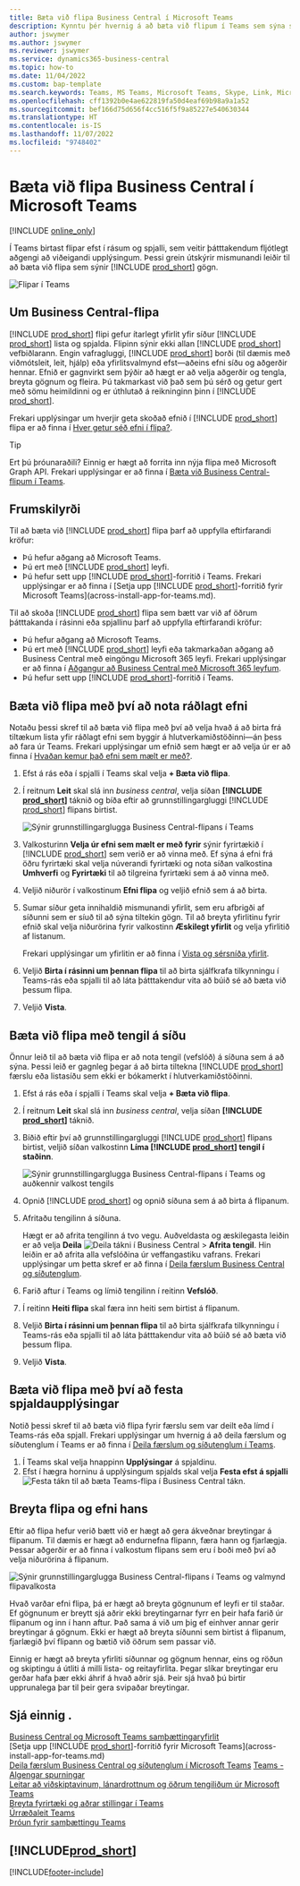 ```yaml
---
title: Bæta við flipa Business Central í Microsoft Teams
description: Kynntu þér hvernig á að bæta við flipum í Teams sem sýna síður Business Central.
author: jswymer
ms.author: jswymer
ms.reviewer: jswymer
ms.service: dynamics365-business-central
ms.topic: how-to
ms.date: 11/04/2022
ms.custom: bap-template
ms.search.keywords: Teams, MS Teams, Microsoft Teams, Skype, Link, Microsoft 365, collaborate, collaboration, teamwork, share records, tab
ms.openlocfilehash: cff1392b0e4ae622819fa50d4eaf69b98a9a1a52
ms.sourcegitcommit: bef166d75d656f4cc516f5f9a85227e540630344
ms.translationtype: HT
ms.contentlocale: is-IS
ms.lasthandoff: 11/07/2022
ms.locfileid: "9748402"
---
```

# <a name="add-business-central-tab-in-microsoft-teams"></a>Bæta við flipa Business Central í Microsoft Teams

[!INCLUDE [online_only](includes/online_only.md)]

Í Teams birtast flipar efst í rásum og spjalli, sem veitir þátttakendum fljótlegt aðgengi að viðeigandi upplýsingum. Þessi grein útskýrir mismunandi leiðir til að bæta við flipa sem sýnir [!INCLUDE [prod_short](includes/prod_short.md)] gögn.

![Flipar í Teams](media/teams-tabs-border.png)

## <a name="about-business-central-tabs"></a>Um Business Central-flipa

[!INCLUDE [prod_short](includes/prod_short.md)] flipi gefur ítarlegt yfirlit yfir síður [!INCLUDE [prod_short](includes/prod_short.md)] lista og spjalda. Flipinn sýnir ekki allan [!INCLUDE [prod_short](includes/prod_short.md)] vefbiðlarann. Engin vafragluggi, [!INCLUDE [prod_short](includes/prod_short.md)] borði (til dæmis með viðmótsleit, leit, hjálp) eða yfirlitsvalmynd efst&mdash;aðeins efni síðu og aðgerðir hennar. Efnið er gagnvirkt sem þýðir að hægt er að velja aðgerðir og tengla, breyta gögnum og fleira. Þú takmarkast við það sem þú sérð og getur gert með sömu heimildinni og er úthlutað á reikninginn þinn í [!INCLUDE [prod_short](includes/prod_short.md)].

Frekari upplýsingar um hverjir geta skoðað efnið í [!INCLUDE [prod_short](includes/prod_short.md)] flipa er að finna í [Hver getur séð efni í flipa?](/dynamics365/business-central/teams-faq?tabs=tabs#who-can-view).

> [!TIP]
> Ert þú þróunaraðili? Einnig er hægt að forrita inn nýja flipa með Microsoft Graph API. Frekari upplýsingar er að finna í [Bæta við Business Central-flipum í Teams](/dynamics365/business-central/dev-itpro/developer/devenv-develop-for-teams-tabs).  

## <a name="prerequisites"></a>Frumskilyrði

Til að bæta við [!INCLUDE [prod_short](includes/prod_short.md)] flipa þarf að uppfylla eftirfarandi kröfur:

- Þú hefur aðgang að Microsoft Teams.
- Þú ert með [!INCLUDE [prod_short](includes/prod_short.md)] leyfi.
- Þú hefur sett upp [!INCLUDE [prod_short](includes/prod_short.md)]-forritið  í Teams. Frekari upplýsingar er að finna í [Setja upp [!INCLUDE [prod_short](includes/prod_short.md)]-forritið fyrir Microsoft Teams](across-install-app-for-teams.md).

Til að skoða [!INCLUDE [prod_short](includes/prod_short.md)] flipa sem bætt var við af öðrum þátttakanda í rásinni eða spjallinu þarf að uppfylla eftirfarandi kröfur:

- Þú hefur aðgang að Microsoft Teams.
- Þú ert með [!INCLUDE [prod_short](includes/prod_short.md)] leyfi eða takmarkaðan aðgang að Business Central með eingöngu Microsoft 365 leyfi. Frekari upplýsingar er að finna í [Aðgangur að Business Central með Microsoft 365 leyfum](admin-access-with-m365-license.md).
- Þú hefur sett upp [!INCLUDE [prod_short](includes/prod_short.md)]-forritið  í Teams.

## <a name="add-tab-using-recommended-content"></a>Bæta við flipa með því að nota ráðlagt efni

Notaðu þessi skref til að bæta við flipa með því að velja hvað á að birta frá tiltækum lista yfir ráðlagt efni sem byggir á hlutverkamiðstöðinni&mdash;án þess að fara úr Teams. Frekari upplýsingar um efnið sem hægt er að velja úr er að finna í [Hvaðan kemur það efni sem mælt er með?](/dynamics365/business-central/teams-faq?tabs=tabs#where-does-the-recommended-content-come-from).

1. Efst á rás eða í spjalli í Teams skal velja **+ Bæta við flipa**.
2. Í reitnum **Leit** skal slá inn *business central*, velja síðan **[!INCLUDE [prod_short](includes/prod_short.md)]** táknið og bíða eftir að grunnstillingargluggi [!INCLUDE [prod_short](includes/prod_short.md)] flipans birtist.

   ![Sýnir grunnstillingarglugga Business Central-flipans í Teams](media/teams-bc-tab-config-window.png)

3. Valkosturinn **Velja úr efni sem mælt er með fyrir** sýnir fyrirtækið í [!INCLUDE [prod_short](includes/prod_short.md)] sem verið er að vinna með. Ef sýna á efni frá öðru fyrirtæki skal velja núverandi fyrirtæki og nota síðan valkostina **Umhverfi** og **Fyrirtæki** til að tilgreina fyrirtæki sem á að vinna með.
4. Veljið niðurör í valkostinum **Efni flipa** og veljið efnið sem á að birta.

   <!-- The list shows all pages that are bookmarked on your role center in [!INCLUDE [prod_short](includes/prod_short.md)]. To learn more about the content that you can choose from, see [Where does the recommended content come from?](teams-faq.md#recommended-content).-->
5. Sumar síður geta innihaldið mismunandi yfirlit, sem eru afbrigði af síðunni sem er síuð til að sýna tiltekin gögn. Til að breyta yfirlitinu fyrir efnið skal velja niðurörina fyrir valkostinn **Æskilegt yfirlit** og velja yfirlitið af listanum.

   Frekari upplýsingar um yfirlitin er að finna í [Vista og sérsníða yfirlit](ui-views.md).
6. Veljið **Birta í rásinni um þennan flipa** til að birta sjálfkrafa tilkynningu í Teams-rás eða spjalli til að láta þátttakendur vita að búið sé að bæta við þessum flipa.
7. Veljið **Vista**.

## <a name="add-tab-using-a-page-link"></a>Bæta við flipa með tengil á síðu

Önnur leið til að bæta við flipa er að nota tengil (vefslóð) á síðuna sem á að sýna. Þessi leið er gagnleg þegar á að birta tiltekna [!INCLUDE [prod_short](includes/prod_short.md)] færslu eða listasíðu sem ekki er bókamerkt í hlutverkamiðstöðinni.

1. Efst á rás eða í spjalli í Teams skal velja **+ Bæta við flipa**.
2. Í reitnum **Leit** skal slá inn *business central*, velja síðan **[!INCLUDE [prod_short](includes/prod_short.md)]** táknið.
3. Bíðið eftir því að grunnstillingargluggi [!INCLUDE [prod_short](includes/prod_short.md)] flipans birtist, veljið síðan valkostinn **Líma [!INCLUDE [prod_short](includes/prod_short.md)] tengil í staðinn**.

   ![Sýnir grunnstillingarglugga Business Central-flipans í Teams og auðkennir valkost tengils](media/teams-bc-tab-config-window-page-link.png)
4. Opnið [!INCLUDE [prod_short](includes/prod_short.md)] og opnið síðuna sem á að birta á flipanum.
5. Afritaðu tengilinn á síðuna.

   Hægt er að afrita tengilinn á tvo vegu. Auðveldasta og æskilegasta leiðin er að velja **Deila** ![Deila tákni í Business Central](media/share-icon.png) > **Afrita tengil**. Hin leiðin er að afrita alla vefslóðina úr veffangastiku vafrans. Frekari upplýsingar um þetta skref er að finna í [Deila færslum Business Central og síðutenglum](across-working-with-teams.md).

6. Farið aftur í Teams og límið tengilinn í reitinn **Vefslóð**.
7. Í reitinn **Heiti flipa** skal færa inn heiti sem birtist á flipanum.
8. Veljið **Birta í rásinni um þennan flipa** til að birta sjálfkrafa tilkynningu í Teams-rás eða spjalli til að láta þátttakendur vita að búið sé að bæta við þessum flipa.
9. Veljið **Vista**.

## <a name="add-tab-by-pinning-card-details"></a>Bæta við flipa með því að festa spjaldaupplýsingar

Notið þessi skref til að bæta við flipa fyrir færslu sem var deilt eða límd í Teams-rás eða spjall. Frekari upplýsingar um hvernig á að deila færslum og síðutenglum í Teams er að finna í [Deila færslum og síðutenglum í Teams](across-working-with-teams.md).

1. Í Teams skal velja hnappinn **Upplýsingar** á spjaldinu.
2. Efst í hægra horninu á upplýsingum spjalds skal velja **Festa efst á spjalli** ![ Festa tákn til að bæta Teams-flipa í Business Central](media/pin-teams.png) tákn.

## <a name="change-a-tab-and-its-content"></a>Breyta flipa og efni hans

Eftir að flipa hefur verið bætt við er hægt að gera ákveðnar breytingar á flipanum. Til dæmis er hægt að endurnefna flipann, færa hann og fjarlægja. Þessar aðgerðir er að finna í valkostum flipans sem eru í boði með því að velja niðurörina á flipanum.

![Sýnir grunnstillingarglugga Business Central-flipans í Teams og valmynd flipavalkosta](media/teams-bc-tab-config-window-options.png)

Hvað varðar efni flipa, þá er hægt að breyta gögnunum ef leyfi er til staðar. Ef gögnunum er breytt sjá aðrir ekki breytingarnar fyrr en þeir hafa farið úr flipanum og inn í hann aftur. Það sama á við um þig ef einhver annar gerir breytingar á gögnum. Ekki er hægt að breyta síðunni sem birtist á flipanum, fjarlægið því flipann og bætið við öðrum sem passar við.

Einnig er hægt að breyta yfirliti síðunnar og gögnum hennar, eins og röðun og skiptingu á útliti á milli lista- og reitayfirlita. Þegar slíkar breytingar eru gerðar hafa þær ekki áhrif á hvað aðrir sjá. Þeir sjá hvað þú birtir upprunalega þar til þeir gera svipaðar breytingar.

## <a name="see-also"></a>Sjá einnig .

[Business Central og Microsoft Teams samþættingaryfirlit](across-teams-overview.md)  
[Setja upp [!INCLUDE [prod_short](includes/prod_short.md)]-forritið fyrir Microsoft Teams](across-install-app-for-teams.md)  
[Deila færslum Business Central og síðutenglum í Microsoft Teams](across-working-with-teams.md)
[Teams - Algengar spurningar](teams-faq.md)  
[Leitar að viðskiptavinum, lánardrottnum og öðrum tengiliðum úr Microsoft Teams](across-search-contacts-teams.md)  
[Breyta fyrirtæki og aðrar stillingar í Teams](across-teams-settings.md)  
[Úrræðaleit Teams](admin-teams-troubleshooting.md)  
[Þróun fyrir samþættingu Teams](/dynamics365/business-central/dev-itpro/developer/devenv-develop-for-teams)  

## [!INCLUDE[prod_short](includes/free_trial_md.md)]  

[!INCLUDE[footer-include](includes/footer-banner.md)]
